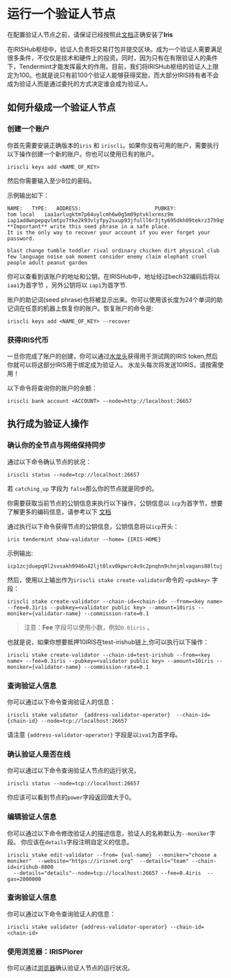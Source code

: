 # 运行一个验证人节点

在配置验证人节点之前，请保证已经按照此[文档](Install-the-Software.md)正确安装了**Iris**

在IRISHub枢纽中，验证人负责将交易打包并提交区块。成为一个验证人需要满足很多条件，不仅仅是技术和硬件上的投资。同时，因为只有在有限验证人的条件下，Tendermint才能发挥最大的作用。目前，我们将IRISHub枢纽的验证人上限定为100。也就是说只有前100个验证人能够获得奖励，而大部分IRIS持有者不会成为验证人而是通过委托的方式决定谁会成为验证人。

## 如何升级成一个验证人节点

### 创建一个账户
你首先需要安装正确版本的`iris` 和 `iriscli`。如果你没有可用的账户，需要执行以下操作创建一个新的账户。你也可以使用已有的账户。

```
iriscli keys add <NAME_OF_KEY>
```

然后你需要输入至少8位的密码。

示例输出如下：
```
NAME:	TYPE:	ADDRESS:						PUBKEY:
tom	local	iaa1arlugktm7p64uylcmh6w0g5m09ptvklxrmsz9m	iap1addwnpepqvlmtpv7tke2k93vlyfpy2sxup93jfulll6r3jty695dkh09tekrz37h9q9
**Important** write this seed phrase in a safe place.
It is the only way to recover your account if you ever forget your password.

blast change tumble toddler rival ordinary chicken dirt physical club few language noise oak moment consider enemy claim elephant cruel people adult peanut garden
```

你可以查看到该账户的地址和公钥。在IRISHub中，地址经过bech32编码后将以`iaa1`为首字节 ，另外公钥将以 `iap1`为首字节.

账户的助记词(seed phrase)也将被显示出来。你可以使用该长度为24个单词的助记词在任意的机器上恢复你的账户。恢复账户的命令是:

```
iriscli keys add <NAME_OF_KEY> --recover
```
### 获得IRIS代币


一旦你完成了账户的创建，你可以通过[水龙头](https://testnet.irisplorer.io/#/faucet)获得用于测试网的IRIS token,然后你就可以将这部分IRIS用于绑定成为验证人。
水龙头每次将发送10IRIS，请按需使用！

以下命令将查询你的账户的余额：

```
iriscli bank account <ACCOUNT> --node=http://localhost:26657
```

## 执行成为验证人操作

### 确认你的全节点与网络保持同步

通过以下命令确认节点的状况：
```
iriscli status --node=tcp://localhost:26657 
```
若 `catching_up` 字段为 `false`那么你的节点就是同步的。

你需要获取当前节点的公钥信息来执行以下操作，公钥信息以 `icp`为首字节，想要了解更多的编码信息，请参考以下 [文档](../features/basic-concepts/bech32-prefix.md)

通过执行以下命令获得节点的公钥信息，公钥信息将以`icp`开头：

```
iris tendermint show-validator --home= {IRIS-HOME}
```
示例输出:
```
icp1zcjduepq9l2svsakh9946n42ljt0lxv0kpwrc4v9c2pnqhn9chnjmlvagans88ltuj
```
然后，使用以上输出作为`iriscli stake create-validator`命令的 `<pubkey>` 字段：

```
iriscli stake create-validator --chain-id=<chain-id> --from=<key name> --fee=0.3iris --pubkey=<validator public key> --amount=10iris --moniker={validator-name} --commission-rate=0.1
```
> 注意：**Fee** 字段可以使用小数，例如`0.01iris` 。

也就是说，如果你想要抵押10IRIS在test-irishub链上,你可以执行以下操作：

```
iriscli stake create-validator --chain-id=test-irishub --from=<key name> --fee=0.3iris --pubkey=<validator public key> --amount=10iris --moniker={validator-name} --commission-rate=0.1
```

### 查询验证人信息

你可以通过以下命令查询验证人的信息：

```
iriscli stake validator  {address-validator-operator}  --chain-id={chain-id} --node=tcp://localhost:26657 
```

请注意 `{address-validator-operator}` 字段是以`iva1`为首字母。


### 确认验证人是否在线

你可以通过以下命令查询验证人节点的运行状况，

```
iriscli status --node=tcp://localhost:26657 
```

你应该可以看到节点的`power`字段返回值大于0。

### 编辑验证人信息

你可以通过以下命令修改验证人的描述信息，验证人的名称默认为`--moniker`字段。
你应该在`details`字段注明自定义的信息。

```
iriscli stake edit-validator --from= {val-name}  --moniker="choose a moniker"  --website="https://irisnet.org"  --details="team" --chain-id=irishub-8000 
  --details="details"--node=tcp://localhost:26657 --fee=0.4iris  --gas=2000000
```
### 查询验证人信息

你可以通过以下命令查询验证人的信息：

```
iriscli stake validator {address-validator-operator} --chain-id=<chain-id> 
```

### 使用浏览器：IRISPlorer

你可以通过[浏览器](https://testnet.irisplorer.io)确认验证人节点的运行状况。

